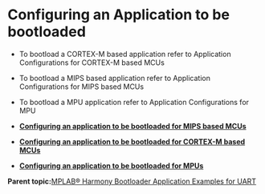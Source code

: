 # Configuring an Application to be bootloaded

-   To bootload a CORTEX-M based application refer to Application Configurations for CORTEX-M based MCUs

-   To bootload a MIPS based application refer to Application Configurations for MIPS based MCUs

-   To bootload a MPU application refer to Application Configurations for MPU


-   **[Configuring an application to be bootloaded for MIPS based MCUs](GUID-3E6213D5-3312-49A9-A6C7-897B8AD57414.md)**  

-   **[Configuring an application to be bootloaded for CORTEX-M based MCUs](GUID-CC123855-6D3C-458D-8A42-C73711B21E4F.md)**  

-   **[Configuring an application to be bootloaded for MPUs](GUID-57C8A7B4-96A6-423A-B97A-BA730219FFCC.md)**  


**Parent topic:**[MPLAB® Harmony Bootloader Application Examples for UART](GUID-B72472E8-6E25-4036-8A27-70D70540E725.md)

